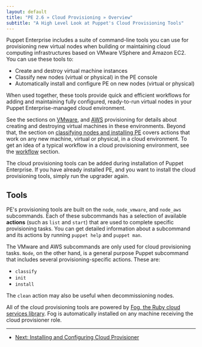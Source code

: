 ```yaml
---
layout: default
title: "PE 2.6 » Cloud Provisioning » Overview"
subtitle: "A High Level Look at Puppet's Cloud Provisioning Tools"
---
```


Puppet Enterprise includes a suite of command-line tools you can use for provisioning new virtual nodes when building or maintaining cloud computing infrastructures based on VMware VSphere and Amazon EC2. <!-- and OpenStack.  -->You can use these tools to:

* Create and destroy virtual machine instances
* Classify new nodes (virtual or physical) in the PE console
* Automatically install and configure PE on new nodes (virtual or physical)

<!-- (Note that OpenStack requires Puppet's cloud_provisioner 1.0.2 or later.) -->

When used together, these tools provide quick and efficient workflows for adding and maintaining fully configured, ready-to-run virtual nodes in your Puppet Enterprise-managed cloud environment.

See the sections on [VMware](./cloudprovisioner_vmware.html), <!-- [OpenStack](./cloudprovisioner_openstack) -->and [AWS](./cloudprovisioner_aws.html) provisioning for details about creating and destroying virtual machines in these environments. Beyond that, the section on [classifying nodes and installing PE](./cloudprovisioner_classifying_installing.html) covers actions that work on any new machine, virtual or physical, in a cloud environment. To get an idea of a typical workflow in a cloud provisioning environment, see the [workflow](./cloudprovisioner_workflow.html) section.

The cloud provisioning tools can be added during installation of Puppet Enterprise. If you have already installed PE, and you want to install the cloud provisioning tools, simply run the upgrader again.

Tools
-----

PE's provisioning tools are built on the `node`, `node_vmware`, <!-- `node_openstack`, --> and `node_aws` subcommands. Each of these subcommands has a selection of available **actions** (such as `list` and `start`) that are used to complete specific provisioning tasks. You can get detailed information about a subcommand and its actions by running `puppet help` and `puppet man`.

The VMware<!-- , OpenStack, --> and AWS subcommands are only used for cloud provisioning tasks. `Node`, on the other hand, is a general purpose Puppet subcommand that includes several provisioning-specific actions. These are:

- `classify`
- `init`
- `install`

The `clean` action may also be useful when decommissioning nodes.

All of the cloud provisioning tools are powered by [Fog, the Ruby cloud services library](https://github.com/fog/fog). Fog is automatically installed on any machine receiving the cloud provisioner role.

* * * 

- [Next: Installing and Configuring Cloud Provisioner](./cloudprovisioner_configuring.html)
